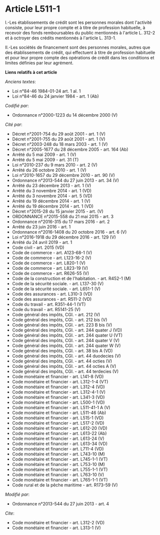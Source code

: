 # Article L511-1

I.-Les établissements de crédit sont les personnes morales dont l'activité consiste, pour leur propre compte et à titre de
profession habituelle, à recevoir des fonds remboursables du public mentionnés à l'article L. 312-2 et à octroyer des crédits
mentionnés à l'article L. 313-1. 

II.-Les sociétés de financement sont des personnes morales, autres que des établissements de crédit, qui effectuent à titre
de profession habituelle et pour leur propre compte des opérations de crédit dans les conditions et limites définies par leur
agrément.

**Liens relatifs à cet article**

_Anciens textes_:

  - Loi n°84-46 1984-01-24 art. 1 al. 1
  - Loi n°84-46 du 24 janvier 1984 - art. 1 (Ab)

_Codifié par_:

  - Ordonnance n°2000-1223 du 14 décembre 2000 (V)

_Cité par_:

  - Décret n°2001-754 du 29 août 2001 - art. 1 (V)
  - Décret n°2001-755 du 29 août 2001 - art. 1 (V)
  - Décret n°2003-248 du 18 mars 2003 - art. 1 (V)
  - Décret n°2005-1677 du 28 décembre 2005 - art. 164 (Ab)
  - Arrêté du 5 mai 2009 - art. 1 (V)
  - Arrêté du 5 mai 2009 - art. 31 (T)
  - Loi n°2010-237 du 9 mars 2010 - art. 2 (V)
  - Arrêté du 26 octobre 2010 - art. 1 (V)
  - Loi n°2010-1657 du 29 décembre 2010 - art. 90 (V)
  - Ordonnance n°2013-544 du 27 juin 2013 - art. 34 (V)
  - Arrêté du 23 décembre 2013 - art. 1 (V)
  - Arrêté du 3 novembre 2014 - art. 1 (VD)
  - Arrêté du 3 novembre 2014 - art. 5 (VD)
  - Arrêté du 19 décembre 2014 - art. 1 (V)
  - Arrêté du 19 décembre 2014 - art. 1 (VD)
  - Décret n°2015-28 du 15 janvier 2015 - art. (V)
  - ORDONNANCE n°2015-558 du 21 mai 2015 - art. 3
  - Ordonnance n°2016-315 du 17 mars 2016 - art. 2
  - Arrêté du 23 juin 2016 - art. 1
  - Ordonnance n°2016-1408 du 20 octobre 2016 - art. 6 (V)
  - Loi n°2016-1918 du 29 décembre 2016 - art. 129 (V)
  - Arrêté du 24 avril 2019 - art. 1
  - Code civil - art. 2015 (VD)
  - Code de commerce - art. A123-68-1 (V)
  - Code de commerce - art. L123-16-2 (V)
  - Code de commerce - art. L820-1 (V)
  - Code de commerce - art. L823-19 (V)
  - Code de commerce - art. R626-55 (V)
  - Code de la construction et de l'habitation. - art. R452-1 (M)
  - Code de la sécurité sociale. - art. L137-30 (V)
  - Code de la sécurité sociale. - art. L651-1 (V)
  - Code des assurances - art. L310-3 (VD)
  - Code des assurances - art. R511-2 (VD)
  - Code du travail - art. R351-44-1 (VT)
  - Code du travail - art. R5141-25 (V)
  - Code général des impôts, CGI. - art. 212 (V)
  - Code général des impôts, CGI. - art. 212 bis (V)
  - Code général des impôts, CGI. - art. 223 B bis (V)
  - Code général des impôts, CGI. - art. 244 quater J (VD)
  - Code général des impôts, CGI. - art. 244 quater U (VT)
  - Code général des impôts, CGI. - art. 244 quater V (V)
  - Code général des impôts, CGI. - art. 244 quater W (V)
  - Code général des impôts, CGI. - art. 38 bis A (VD)
  - Code général des impôts, CGI. - art. 44 duodecies (V)
  - Code général des impôts, CGI. - art. 44 octies (V)
  - Code général des impôts, CGI. - art. 44 octies A (V)
  - Code général des impôts, CGI. - art. 44 terdecies (V)
  - Code monétaire et financier - art. L141-8 (VD)
  - Code monétaire et financier - art. L312-1-4 (VT)
  - Code monétaire et financier - art. L312-4 (VD)
  - Code monétaire et financier - art. L312-4-1 (V)
  - Code monétaire et financier - art. L341-3 (VD)
  - Code monétaire et financier - art. L500-1 (VD)
  - Code monétaire et financier - art. L511-41-1 A (V)
  - Code monétaire et financier - art. L511-46 (Ab)
  - Code monétaire et financier - art. L515-1 (VD)
  - Code monétaire et financier - art. L517-2 (VD)
  - Code monétaire et financier - art. L612-20 (VD)
  - Code monétaire et financier - art. L613-22 (Ab)
  - Code monétaire et financier - art. L613-24 (V)
  - Code monétaire et financier - art. L613-34 (VD)
  - Code monétaire et financier - art. L711-4 (VD)
  - Code monétaire et financier - art. L743-10 (M)
  - Code monétaire et financier - art. L745-1-1 (VT)
  - Code monétaire et financier - art. L753-10 (M)
  - Code monétaire et financier - art. L755-1-1 (VT)
  - Code monétaire et financier - art. L763-10 (V)
  - Code monétaire et financier - art. L765-1-1 (VT)
  - Code rural et de la pêche maritime - art. R173-59 (V)

_Modifié par_:

  - Ordonnance n°2013-544 du 27 juin 2013 - art. 4

_Cite_:

  - Code monétaire et financier - art. L312-2 (VD)
  - Code monétaire et financier - art. L313-1 (V)
